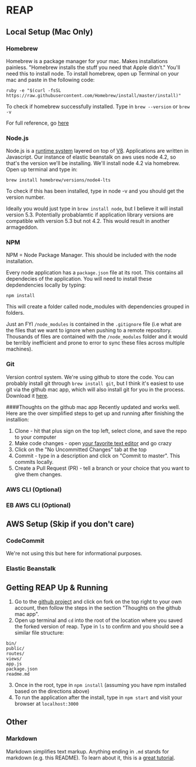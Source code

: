 # REAP
## Local Setup (Mac Only)
### Homebrew

Homebrew is a package manager for your mac. Makes installations painless. "Homebrew installs the stuff you need that Apple didn’t." You'll need this to install node. To install homebrew, open up Terminal on your mac and paste in the following code:
```
ruby -e "$(curl -fsSL https://raw.githubusercontent.com/Homebrew/install/master/install)"
```
To check if homebrew successfully installed. Type in `brew --version` or `brew -v`

For full reference, go [here](http://brew.sh/)

### Node.js

Node.js is a [runtime system](https://en.wikipedia.org/wiki/Runtime_system) layered on top of [V8](https://en.wikipedia.org/wiki/V8_(JavaScript_engine)). Applications are written in Javascript. Our instance of elastic beanstalk on aws uses node 4.2, so that's the version we'll be installing. We'll install node 4.2 via homebrew. Open up terminal and type in:
```
brew install homebrew/versions/node4-lts
```
To check if this has been installed, type in node -v and you should get the version number.

Ideally you would just type in `brew install node`, but I believe it will install version 5.3. Potentially probablamtic if application library versions are compatible with version 5.3 but not 4.2. This would result in another armageddon.

### NPM

NPM = Node Package Manager. This should be included with the node installation. 

Every node application has a `package.json` file at its root. This contains all dependecies of the application. You will need to install these depdendencies locally by typing:
```
npm install
```
This will create a folder called node_modules with dependencies grouped in folders. 

Just an FYI `/node_modules` is contained in the `.gitignore` file (i.e what are the files that we want to ignore when pushing to a remote repository. Thousands of files are contained with the `/node_modules` folder and it would be terribly inefficient and prone to error to sync these files across multiple machines).

### Git
Version control system. We're using github to store the code. You can probably install git through `brew install git`, but I think it's easiest to use git via the github mac app, which will also install git for you in the process. Download it [here](https://desktop.github.com/).

####Thoughts on the github mac app
Recently updated and works well. Here are the over simplified steps to get up and running after finishing the installion:
1. Clone - hit that plus sign on the top left, select clone, and save the repo to your computer
2. Make code changes - open [your favorite text editor](https://www.sublimetext.com/) and go crazy
3. Click on the "No Uncommitted Changes" tab at the top
4. Commit - type in a description and click on "Commit to master". This commits locally. 
5. Create a Pull Request (PR) - tell a branch or your choice that you want to give them changes.

### AWS CLI (Optional)
### EB AWS CLI (Optional)
## AWS Setup (Skip if you don't care)
### CodeCommit
We're not using this but here for informational purposes.
### Elastic Beanstalk
## Getting REAP Up & Running
1. Go to the [github project](https://github.com/danielgeri/reap) and click on fork on the top right to your own account, then follow the steps in the section "Thoughts on the github mac app". 
2. Open up terminal and `cd` into the root of the location where you saved the forked version of reap. Type in `ls` to confirm and you should see a similar file structure:
```
bin/
public/
routes/
views/
app.js
package.json
readme.md
```
3. Once in the root, type in `npm install` (assuming you have npm installed based on the directions above)
4. To run the application after the install, type in `npm start` and visit your browser at `localhost:3000`
## Other
### Markdown
Markdown simplifies text markup. Anything ending in `.md` stands for markdown (e.g. this README). To learn about it, this is a [great tutorial](http://markdowntutorial.com/).